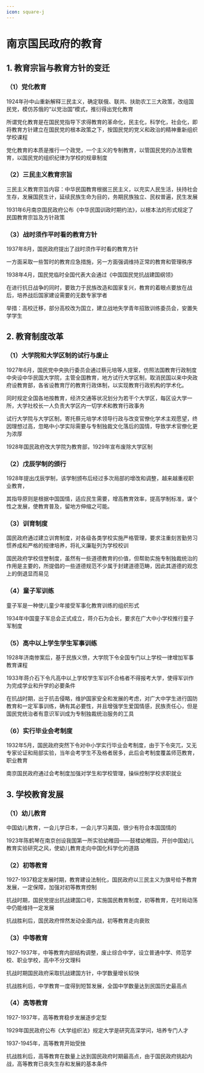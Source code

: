 ```yaml
---
icon: square-j
---
```




# 南京国民政府的教育



## 1. 教育宗旨与教育方针的变迁



### （1）党化教育



1924年孙中山重新解释三民主义，确定联俄、联共、扶助农工三大政策，改组国民党，模仿苏俄的“以党治国”模式，推衍得出党化教育



所谓党化教育是在国民党指导下求得教育的革命化，民主化，科学化，社会化，即将教育方针建立在国民党的根本政策之下，按国民党的党义和政治的精神重新组织学校课程



党化教育的本质是推行一个政党，一个主义的专制教育，以管国民党的办法管教育，以国民党的组织纪律为学校的规章制度



### （2）三民主义教育宗旨



三民主义教育宗旨内容：中华民国教育根据三民主义，以充实人民生活，扶持社会生存，发展国民生计，延续民族生命为目的，务期民族独立、民权普遍，民生发展



1931年6月南京国民政府公布《中华民国训政时期约法》，以根本法的形式规定了民国教育宗旨及方针政策



### （3）战时须作平时看的教育方针



1937年8月，国民政府提出了战时须作平时看的教育方针



一方面采取一些暂时的教育应急措施，另一方面强调维持正常的教育和管理秩序



1938年4月，国民党临时全国代表大会通过《中国国民党抗战建国纲领》



在进行抗日战争的同时，要致力于民族改造和国家复兴，教育的着眼点要放在战后，培养战后国家建设需要的无数专家学者



举措：高校迁移，部分高校改为国立，建立战地失学青年招致训练委员会，安置失学学生



## 2. 教育制度改革



### （1）大学院和大学区制的试行与废止



1927年6月，国民党中央执行委员会通过蔡元培等人提案，仿照法国教育行政制度中央设中华民国大学院，主管全国教育，地方试行大学区制，取消民国以来中央政府设教育部，各省设教育厅的教育行政体制，以实现教育行政机构的学术化。



同时规定全国各地按教育，经济交通等状况划分为若干个大学区，每区设大学一所，大学社校长一人负责大学区内一切学术和教育行政事务



试行大学院与大学区制，寄托蔡元培学术领导行政与改变官僚化学术主观愿望，终因理想过高，忽略中小学实际需要与专制独裁文化落后的国情，导致学术官僚化更为浓厚



1928年国民政府改大学院为教育部，1929年宣布废除大学区制



### （2）戊辰学制的颁行



1928年提出戊辰学制，该学制颁布后经过多次局部的增改和调整，越来越重视职业教育，



其指导原则是根据中国国情，适应民生需要，增高教育效率，提高学制标准，谋个性之发展，使教育普及，留地方伸缩之可能。



### （3）训育制度



国民政府通过建立训育制度，对各级各类学校实施严格管理，要求注重刻苦勤劳习惯养成和严格的规律培养，将礼义廉耻列为学校校训



国民政府学校信誉制度，虽然有一些道德教育的价值，但帮助实施专制独裁统治的作用是主要的，所提倡的一些道德规范不少属于封建道德范畴，因此其道德的观念上的倒退显而易见



### （4）童子军训练



童子军是一种使儿童少年接受军事化教育训练的组织形式



1934年中国童子军总会正式成立，蒋介石为会长，要求在广大中小学校推行童子军制度



### （5）高中以上学生学生军事训练



1928年济南惨案后，基于民族义愤，大学院下令全国专门以上学校一律增加军事教育课程



1933年蒋介石下令凡高中以上学校学生军训不合格者不得报考大学，使得军训作为完成学业和升学的必要条件



在抗战时期，出于抗击侵略，维护国家安全和发展的考虑，对广大中学生进行国防教育和一定军事训练，确有其必要性，并且增强学生爱国情感，民族责任心，但是国民党统治者有意识军训成为专制独裁统治服务的工具



### （6）实行毕业会考制度



1932年5月，国民政府突然下令对中小学实行毕业会考制度，由于下令突兀，又无专家论证和局部实验，当年会考学生不及格者居多，此后会考制度覆盖师范教育，职业教育



南京国民政府通过会考制度加强对学生和学校管理，操纵控制学校求职就业



## 3. 学校教育发展



### （1）幼儿教育



中国幼儿教育，一会儿学日本，一会儿学习美国，很少有符合本国国情的



1923年陈鹤琴在南京创设我国第一所实验幼稚园——鼓楼幼稚园，开创中国幼儿教育实验研究之风，使幼儿教育走向中国化科学化的道路



### （2）初等教育



1927-1937稳定发展时期，教育建设法制化，国民政府以三民主义为旗号给予教育发展，一定保障，加强对初等教育控制



抗战时期，国民党提出抗战建国口号，实施国民教育制度，初等教育，在时局动荡中仍能维持一定发展



抗战胜利后，国民政府悍然发动全面内战，初等教育走向衰败



### （3）中等教育



1927-1937年，中等教育内部结构调整，废止综合中学，设立普通中学、师范学校、职业学校，高中不分文理科



抗战时期国民政府采取抗战建国方针，中学数量增长较快



抗战胜利后，中学教育一度得到短暂发展，全国中学数量达到民国历史最高点



### （4）高等教育



1927-1937年，高等教育稳步发展逐步定型



1929年国民政府公布《大学组织法》规定大学是研究高深学问，培养专门人才



1937-1945年，高等教育开始受挫



抗战胜利后，高等教育在数量上达到国民政府时期最高点，由于国民政府挑起内战，高等教育已丧失生存和发展的基本条件